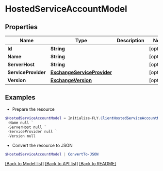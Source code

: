 # HostedServiceAccountModel
## Properties

Name | Type | Description | Notes
------------ | ------------- | ------------- | -------------
**Id** | **String** |  | [optional] 
**Name** | **String** |  | [optional] 
**ServerHost** | **String** |  | [optional] 
**ServiceProvider** | [**ExchangeServiceProvider**](ExchangeServiceProvider.md) |  | [optional] 
**Version** | [**ExchangeVersion**](ExchangeVersion.md) |  | [optional] 

## Examples

- Prepare the resource
```powershell
$HostedServiceAccountModel = Initialize-FLY.ClientHostedServiceAccountModel  -Id null `
 -Name null `
 -ServerHost null `
 -ServiceProvider null `
 -Version null
```

- Convert the resource to JSON
```powershell
$HostedServiceAccountModel | ConvertTo-JSON
```

[[Back to Model list]](../README.md#documentation-for-models) [[Back to API list]](../README.md#documentation-for-api-endpoints) [[Back to README]](../README.md)

